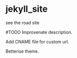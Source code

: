 # jekyll_site
see the road site

#TODO
Improvenate description.

Add CNAME file for custom url.

Betterise theme.


